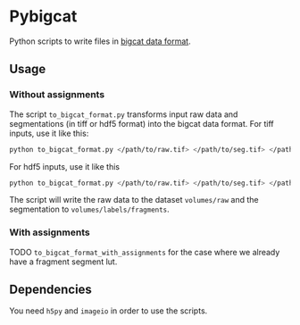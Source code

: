 # Pybigcat

Python scripts to write files in [bigcat data format](https://github.com/saalfeldlab/bigcat).

## Usage

### Without assignments

The script `to_bigcat_format.py` transforms input raw data and segmentations (in tiff or hdf5 format) into
the bigcat data format. For tiff inputs, use it like this:
```bash
python to_bigcat_format.py </path/to/raw.tif> </path/to/seg.tif> </path/to/output.h5>
```

For hdf5 inputs, use it like this
```bash
python to_bigcat_format.py </path/to/raw.tif> </path/to/seg.tif> </path/to/output.h5> --raw_key <raw_dataset_name> --seg_key <seg_dataset_name>
```
The script will write the raw data to the dataset `volumes/raw` and the segmentation to `volumes/labels/fragments`. 

### With assignments


TODO `to_bigcat_format_with_assignments` for the case where we already have a fragment segment lut.

## Dependencies

You need `h5py` and `imageio` in order to use the scripts.
